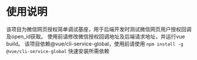 # 使用说明
该项目为微信网页授权简单调试基座，用于后端开发时测试微信网页用户授权回调及open_id获取。
使用前请修改微信授权回调地址及后端请求地址，并运行vue build。
该项目依赖@vue/cli-service-global，使用前请使用
`npm install -g @vue/cli-service-global`
快速安装所需依赖